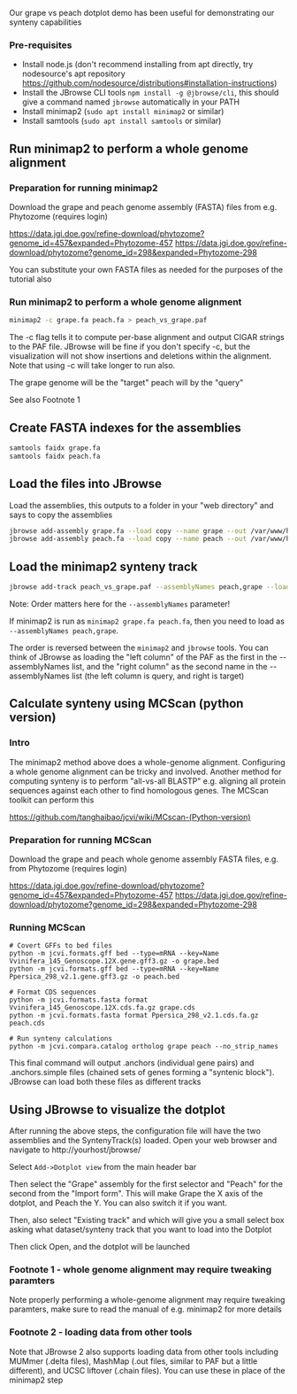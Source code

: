 Our grape vs peach dotplot demo has been useful for demonstrating our synteny
capabilities

### Pre-requisites

- Install node.js (don't recommend installing from apt directly, try
  nodesource's apt repository
  https://github.com/nodesource/distributions#installation-instructions)
- Install the JBrowse CLI tools `npm install -g @jbrowse/cli`, this should give
  a command named `jbrowse` automatically in your PATH
- Install minimap2 (`sudo apt install minimap2` or similar)
- Install samtools (`sudo apt install samtools` or similar)

## Run minimap2 to perform a whole genome alignment

### Preparation for running minimap2

Download the grape and peach genome assembly (FASTA) files from e.g. Phytozome
(requires login)

https://data.jgi.doe.gov/refine-download/phytozome?genome_id=457&expanded=Phytozome-457
https://data.jgi.doe.gov/refine-download/phytozome?genome_id=298&expanded=Phytozome-298

You can substitute your own FASTA files as needed for the purposes of the
tutorial also

### Run minimap2 to perform a whole genome alignment

```bash
minimap2 -c grape.fa peach.fa > peach_vs_grape.paf
```

The -c flag tells it to compute per-base alignment and output CIGAR strings to
the PAF file. JBrowse will be fine if you don't specify -c, but the
visualization will not show insertions and deletions within the alignment. Note
that using -c will take longer to run also.

The grape genome will be the "target" peach will by the "query"

See also Footnote 1

## Create FASTA indexes for the assemblies

```bash
samtools faidx grape.fa
samtools faidx peach.fa
```

## Load the files into JBrowse

Load the assemblies, this outputs to a folder in your "web directory" and says
to copy the assemblies

```bash
jbrowse add-assembly grape.fa --load copy --name grape --out /var/www/html/jbrowse/
jbrowse add-assembly peach.fa --load copy --name peach --out /var/www/html/jbrowse/
```

## Load the minimap2 synteny track

```bash
jbrowse add-track peach_vs_grape.paf --assemblyNames peach,grape --load copy --out /var/www/html/jbrowse
```

Note: Order matters here for the `--assemblyNames` parameter!

If minimap2 is run as `minimap2 grape.fa peach.fa`, then you need to load as
`--assemblyNames peach,grape`.

The order is reversed between the `minimap2` and `jbrowse` tools. You can think
of JBrowse as loading the "left column" of the PAF as the first in the
--assemblyNames list, and the "right column" as the second name in the
--assemblyNames list (the left column is query, and right is target)

## Calculate synteny using MCScan (python version)

### Intro

The minimap2 method above does a whole-genome alignment. Configuring a whole
genome alignment can be tricky and involved. Another method for computing
synteny is to perform "all-vs-all BLASTP" e.g. aligning all protein sequences
against each other to find homologous genes. The MCScan toolkit can perform this

https://github.com/tanghaibao/jcvi/wiki/MCscan-(Python-version)

### Preparation for running MCScan

Download the grape and peach whole genome assembly FASTA files, e.g. from
Phytozome (requires login)

https://data.jgi.doe.gov/refine-download/phytozome?genome_id=457&expanded=Phytozome-457
https://data.jgi.doe.gov/refine-download/phytozome?genome_id=298&expanded=Phytozome-298

### Running MCScan

```
# Covert GFFs to bed files
python -m jcvi.formats.gff bed --type=mRNA --key=Name Vvinifera_145_Genoscope.12X.gene.gff3.gz -o grape.bed
python -m jcvi.formats.gff bed --type=mRNA --key=Name Ppersica_298_v2.1.gene.gff3.gz -o peach.bed
```

```
# Format CDS sequences
python -m jcvi.formats.fasta format Vvinifera_145_Genoscope.12X.cds.fa.gz grape.cds
python -m jcvi.formats.fasta format Ppersica_298_v2.1.cds.fa.gz peach.cds

```

```
# Run synteny calculations
python -m jcvi.compara.catalog ortholog grape peach --no_strip_names
```

This final command will output .anchors (individual gene pairs) and
.anchors.simple files (chained sets of genes forming a "syntenic block").
JBrowse can load both these files as different tracks

## Using JBrowse to visualize the dotplot

After running the above steps, the configuration file will have the two
assemblies and the SyntenyTrack(s) loaded. Open your web browser and navigate to
http://yourhost/jbrowse/

Select `Add->Dotplot view` from the main header bar

Then select the "Grape" assembly for the first selector and "Peach" for the
second from the "Import form". This will make Grape the X axis of the dotplot,
and Peach the Y. You can also switch it if you want.

Then, also select "Existing track" and which will give you a small select box
asking what dataset/synteny track that you want to load into the Dotplot

Then click Open, and the dotplot will be launched

### Footnote 1 - whole genome alignment may require tweaking paramters

Note properly performing a whole-genome alignment may require tweaking
paramters, make sure to read the manual of e.g. minimap2 for more details

### Footnote 2 - loading data from other tools

Note that JBrowse 2 also supports loading data from other tools including MUMmer
(.delta files), MashMap (.out files, similar to PAF but a little different), and
UCSC liftover (.chain files). You can use these in place of the minimap2 step
